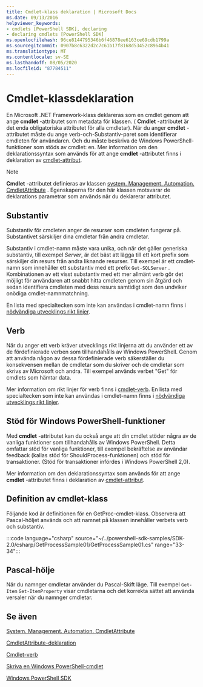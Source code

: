```yaml
---
title: Cmdlet-klass deklaration | Microsoft Docs
ms.date: 09/13/2016
helpviewer_keywords:
- cmdlets [PowerShell SDK], declaring
- declaring cmdlets [PowerShell SDK]
ms.openlocfilehash: 96ce8144795346b6f46878ee6163ce69cdb1799a
ms.sourcegitcommit: 0907b8c6322d2c7c61b17f8168d53452c8964b41
ms.translationtype: MT
ms.contentlocale: sv-SE
ms.lasthandoff: 08/05/2020
ms.locfileid: "87784511"
---
```

# <a name="cmdlet-class-declaration"></a>Cmdlet-klassdeklaration

En Microsoft .NET Framework-klass deklareras som en cmdlet genom att ange **cmdlet** -attributet som metadata för klassen. ( **Cmdlet** -attributet är det enda obligatoriska attributet för alla cmdletar).
När du anger **cmdlet** -attributet måste du ange verb-och-Substantiv-paret som identifierar cmdleten för användaren. Och du måste beskriva de Windows PowerShell-funktioner som stöds av cmdlet: en. Mer information om den deklarationssyntax som används för att ange **cmdlet** -attributet finns i deklaration av [cmdlet-attribut](./cmdlet-attribute-declaration.md).

> [!NOTE]
> **Cmdlet** -attributet definieras av klassen [system. Management. Automation. CmdletAttribute](/dotnet/api/System.Management.Automation.CmdletAttribute) . Egenskaperna för den här klassen motsvarar de deklarations parametrar som används när du deklarerar attributet.

## <a name="nouns"></a>Substantiv

Substantiv för cmdleten anger de resurser som cmdleten fungerar på. Substantivet särskiljer dina cmdletar från andra cmdletar.

Substantiv i cmdlet-namn måste vara unika, och när det gäller generiska substantiv, till exempel *Server*, är det bäst att lägga till ett kort prefix som särskiljer din resurs från andra liknande resurser. Till exempel är ett cmdlet-namn som innehåller ett substantiv med ett prefix `Get-SQLServer` . Kombinationen av ett visst substantiv med ett mer allmänt verb gör det möjligt för användaren att snabbt hitta cmdleten genom sin åtgärd och sedan identifiera cmdleten med dess resurs samtidigt som den undviker onödiga cmdlet-namnmatchning.

En lista med specialtecken som inte kan användas i cmdlet-namn finns i [nödvändiga utvecklings rikt linjer](./required-development-guidelines.md).

## <a name="verbs"></a>Verb

När du anger ett verb kräver utvecklings rikt linjerna att du använder ett av de fördefinierade verben som tillhandahålls av Windows PowerShell. Genom att använda någon av dessa fördefinierade verb säkerställer du konsekvensen mellan de cmdletar som du skriver och de cmdletar som skrivs av Microsoft och andra. Till exempel används verbet "Get" för cmdlets som hämtar data.

Mer information om rikt linjer för verb finns i [cmdlet-verb](./approved-verbs-for-windows-powershell-commands.md). En lista med specialtecken som inte kan användas i cmdlet-namn finns i [nödvändiga utvecklings rikt linjer](./required-development-guidelines.md).

## <a name="supporting-windows-powershell-functionality"></a>Stöd för Windows PowerShell-funktioner

Med **cmdlet** -attributet kan du också ange att din cmdlet stöder några av de vanliga funktioner som tillhandahålls av Windows PowerShell. Detta omfattar stöd för vanliga funktioner, till exempel bekräftelse av användar feedback (kallas stöd för ShouldProcess-funktionen) och stöd för transaktioner. (Stöd för transaktioner infördes i Windows PowerShell 2,0).

Mer information om den deklarationssyntax som används för att ange **cmdlet** -attributet finns i deklaration av [cmdlet-attribut](./cmdlet-attribute-declaration.md).

## <a name="cmdlet-class-definition"></a>Definition av cmdlet-klass

Följande kod är definitionen för en GetProc-cmdlet-klass. Observera att Pascal-höljet används och att namnet på klassen innehåller verbets verb och substantiv.

:::code language="csharp" source="~/../powershell-sdk-samples/SDK-2.0/csharp/GetProcessSample01/GetProcessSample01.cs" range="33-34":::

## <a name="pascal-casing"></a>Pascal-hölje

När du namnger cmdletar använder du Pascal-Skift läge. Till exempel `Get-Item` `Get-ItemProperty` visar cmdletarna och det korrekta sättet att använda versaler när du namnger cmdletar.

## <a name="see-also"></a>Se även

[System. Management. Automation. CmdletAttribute](/dotnet/api/System.Management.Automation.CmdletAttribute)

[CmdletAttribute-deklaration](./cmdlet-attribute-declaration.md)

[Cmdlet-verb](./approved-verbs-for-windows-powershell-commands.md)

[Skriva en Windows PowerShell-cmdlet](./writing-a-windows-powershell-cmdlet.md)

[Windows PowerShell SDK](../windows-powershell-reference.md)
